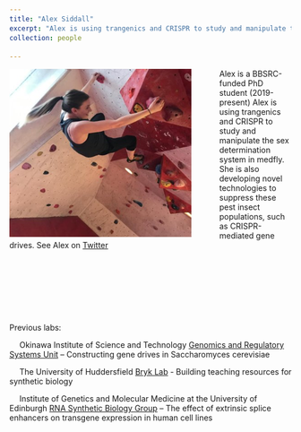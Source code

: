 ```yaml
---
title: "Alex Siddall"  
excerpt: "Alex is using trangenics and CRISPR to study and manipulate the sex determination system in medfly. She is also developing novel technologies to suppress these pest insect populations, such as CRISPR-mediated gene drives."   
collection: people

---
```


<img src='/images/Alex_profile.jpg' align="left" img style="padding-right: 50px; width:325px;height:300px;"> Alex is a BBSRC-funded PhD student (2019-present)
Alex is using trangenics and CRISPR to study and manipulate the sex determination system in medfly. She is also developing novel technologies to suppress these pest insect populations, such as CRISPR-mediated gene drives. See Alex on [Twitter](https://twitter.com/alex_siddall) 

<br><br><br><br><br><br>


Previous labs:

&emsp; Okinawa Institute of Science and Technology 
[Genomics and Regulatory Systems Unit](https://groups.oist.jp/grsu) 
 – Constructing gene drives in Saccharomyces cerevisiae

&emsp; The University of Huddersfield
[Bryk Lab](https://bryklab.net/) -  Building teaching resources for synthetic biology 
                          
&emsp; Institute of Genetics and Molecular Medicine at the University of Edinburgh 
[RNA Synthetic Biology Group](https://www.ed.ac.uk/mrc-human-genetics-unit/research/kudla-group) 
 – The effect of extrinsic splice enhancers on transgene expression in human cell lines 



